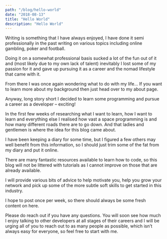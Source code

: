 ```yaml
---
path: "/blog/hello-world"
date: "2018-08-13"
title: "Hello World"
description: "Hello World"
---
```


Writing is something that I have always enjoyed, I have done it semi professionally in the past writing on various topics including online gambling, poker and football.

Doing it on a somewhat professional basis sucked a lot of the fun out of it and (most likely due to my own lack of talent) inevitably I lost some of my passion for it and gave up pursuing it as a career and the nomad lifestyle that came with it.

From there I was once again wondering what to do with my life… If you want to learn more about my background then just head over to my about page.

Anyway, long story short I decided to learn some programming and pursue a career as a developer – exciting!

In the first few weeks of researching what I want to learn, how I want to learn and everything else I realised how vast a space programming is and how many different roads there are to go down. And that ladies and gentlemen is where the idea for this blog came about.

I have been keeping a diary for some time, but I figured a few others may well benefit from this information, so I should just trim some of the fat from my diary and put it online.

There are many fantastic resources available to learn how to code, so this blog will not be littered with tutorials as I cannot improve on those that are already available.

I will provide various bits of advice to help motivate you, help you grow your network and pick up some of the more subtle soft skills to get started in this industry.

I hope to post once per week, so there should always be some fresh content on here.

Please do reach out if you have any questions. You will soon see how much I enjoy talking to other developers at all stages of their careers and I will be urging all of you to reach out to as many people as possible, which isn’t always easy for everyone, so feel free to start with me.
